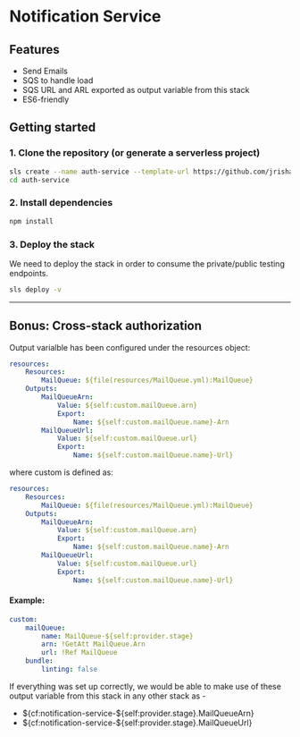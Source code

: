 # Notification Service

## Features

- Send Emails
- SQS to handle load
- SQS URL and ARL exported as output variable from this stack
- ES6-friendly

## Getting started

### 1. Clone the repository (or generate a serverless project)
```sh
sls create --name auth-service --template-url https://github.com/jrishabh431/notification-service
cd auth-service
```

### 2. Install dependencies

```sh
npm install
```

### 3. Deploy the stack

We need to deploy the stack in order to consume the private/public testing endpoints.

```sh
sls deploy -v
```

<hr/>

## Bonus: Cross-stack authorization

Output varialble has been configured under the resources object:

```yaml
resources:
    Resources:
        MailQueue: ${file(resources/MailQueue.yml):MailQueue}
    Outputs:
        MailQueueArn:
            Value: ${self:custom.mailQueue.arn}
            Export:
                Name: ${self:custom.mailQueue.name}-Arn
        MailQueueUrl:
            Value: ${self:custom.mailQueue.url}
            Export:
                Name: ${self:custom.mailQueue.name}-Url}
```

where custom is defined as:

```yaml
resources:
    Resources:
        MailQueue: ${file(resources/MailQueue.yml):MailQueue}
    Outputs:
        MailQueueArn:
            Value: ${self:custom.mailQueue.arn}
            Export:
                Name: ${self:custom.mailQueue.name}-Arn
        MailQueueUrl:
            Value: ${self:custom.mailQueue.url}
            Export:
                Name: ${self:custom.mailQueue.name}-Url}
```

#### Example:

```yaml
custom:
    mailQueue:
        name: MailQueue-${self:provider.stage}
        arn: !GetAtt MailQueue.Arn
        url: !Ref MailQueue
    bundle:
        linting: false
```

If everything was set up correctly, we would be able to make use of these output variable from this stack in any other stack as -
- ${cf:notification-service-${self:provider.stage}.MailQueueArn}
- ${cf:notification-service-${self:provider.stage}.MailQueueUrl}

